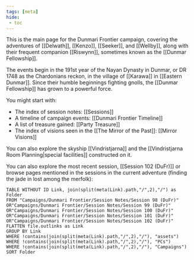 ```yaml
---
tags: [meta]
hide:
 - toc
---
```


This is the main page for the Dunmari Frontier campaign, covering the adventures of [[Delwath]], [[Kenzo]], [[Seeker]], and [[Wellby]], along with their frequent companion [[Riswynn]], sometimes known as the [[Dunmar Fellowship]]. 

The events begin in the 191st year of the Nayan Dynasty in Dunmar, or DR 1748 as the Chardonians reckon, in the village of [[Karawa]] in [[Eastern Dunmar]]. Since their humble beginnings fighting gnolls, the [[Dunmar Fellowship]] has grown to a powerful force. 

You might start with:
- The index of session notes: [[Sessions]]
- A timeline of campaign events: [[Dunmari Frontier Timeline]]
- A list of treasure gained: [[Party Treasure]]
- The index of visions seen in the [[The Mirror of the Past]]: [[Mirror Visions]]

You can also explore the skyship [[Vindristjarna]] and the [[Vindristjarna Room Planning|special facilities]] constructed on it.

You can also explore the most recent session, [[Session 102 (DuFr)]] or browse pages mentioned in the sessions in the current adventure (finding the jade in lost among the merfolk):
```dataview
TABLE WITHOUT ID Link, join(split(meta(Link).path,"/",2),"/") as Folder
FROM "Campaigns/Dunmari Frontier/Session Notes/Session 98 (DuFr)" OR"Campaigns/Dunmari Frontier/Session Notes/Session 99 (DuFr)"
OR"Campaigns/Dunmari Frontier/Session Notes/Session 100 (DuFr)"
OR"Campaigns/Dunmari Frontier/Session Notes/Session 101 (DuFr)"
OR"Campaigns/Dunmari Frontier/Session Notes/Session 102 (DuFr)"
FLATTEN file.outlinks as Link
GROUP BY Link
WHERE !contains(join(split(meta(Link).path,"/",2),"/"), "assets")
WHERE !contains(join(split(meta(Link).path,"/",2),"/"), "PCs")
WHERE !contains(join(split(meta(Link).path,"/",2),"/"), "Campaigns")
SORT Folder
```


